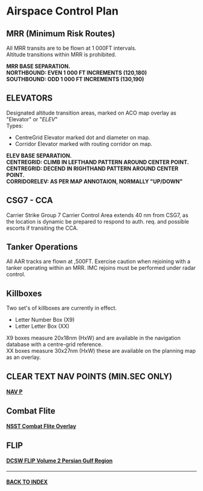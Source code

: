 # Airspace Control Plan

## MRR (Minimum Risk Routes)
All MRR transits are to be flown at 1 000FT intervals.  
Altitude transitions within MRR is prohibited.  

**MRR BASE SEPARATION.  
NORTHBOUND: EVEN 1 000 FT INCREMENTS (120,180)  
SOUTHBOUND: ODD 1 000 FT INCREMENTS (130,190)**

## ELEVATORS
Designated altitude transition areas, marked on ACO map overlay as "Elevator" or "*ELEV*"  
Types:  
*  CentreGrid Elevator marked dot and diameter on map.
*  Corridor Elevator marked with routing corridor on map.

**ELEV BASE SEPARATION.  
CENTREGRID: CLIMB IN LEFTHAND PATTERN AROUND CENTER POINT.  
CENTREGRID: DECEND IN RIGHTHAND PATTERN AROUND CENTER POINT.  
CORRIDORELEV: AS PER MAP ANNOTAION, NORMALLY "UP/DOWN"**  

## CSG7 - CCA
Carrier Strike Group 7 Carrier Control Area extends 40 nm from CSG7, as the location is dynamic be prepared to respond to auth. req. and possible escorts if transiting the CCA.


## Tanker Operations
All AAR tracks are flown at ,500FT.  Exercise caution when rejoining with a tanker operating within an MRR.  IMC rejoins must be performed under radar control.  

## Killboxes
Two set's of killboxes are currently in effect.  
- Letter Number Box (X9)  
- Letter Letter Box (XX)

X9 boxes measure 20x18nm (HxW) and are available in the navigation database with a centre-grid reference.  
XX boxes measure 30x27nm (HxW) these are available on the planning map as an overlay.  


## CLEAR TEXT NAV POINTS (MIN.SEC ONLY)
#### [NAV P](/NavAids/nav_points_clear.md) 

## Combat Flite  
#### [NSST Combat Flite Overlay](/NavAids/NSST_CF.cf)

## FLIP
#### [DCSW FLIP Volume 2 Persian Gulf Region](https://www.dropbox.com/s/sp91zf63rx0esao/FLIP_GULFR2_EC1.pdf?dl=0)

---
#### [BACK TO INDEX](https://daviddcs.github.io/nsst/) 